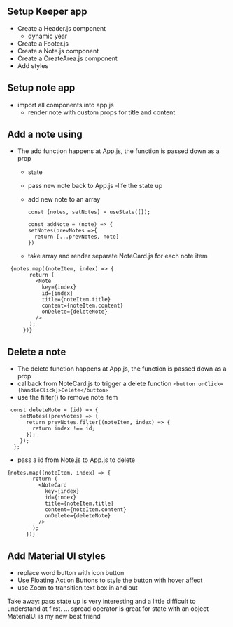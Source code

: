 ## Setup Keeper app

- Create a Header.js component
  - dynamic year
- Create a Footer.js
- Create a Note.js component
- Create a CreateArea.js component
- Add styles

## Setup note app

- import all components into app.js
  - render note with custom props for title and content

## Add a note using

- The add function happens at App.js, the function is passed down as a prop

  - state
  - pass new note back to App.js
    -life the state up
  - add new note to an array

    ```
    const [notes, setNotes] = useState([]);

    const addNote = (note) => {
    setNotes(prevNotes =>{
      return [...prevNotes, note]
    })
    ```

  - take array and render separate NoteCard.js for each note item

```
 {notes.map((noteItem, index) => {
       return (
         <Note
           key={index}
           id={index}
           title={noteItem.title}
           content={noteItem.content}
           onDelete={deleteNote}
         />
       );
     })}
```

## Delete a note

- The delete function happens at App.js, the function is passed down as a prop
- callback from NoteCard.js to trigger a delete function
  `<button onClick={handleClick}>Delete</button>`
- use the filter() to remove note item

```
 const deleteNote = (id) => {
    setNotes((prevNotes) => {
      return prevNotes.filter((noteItem, index) => {
        return index !== id;
      });
    });
  };
```

- pass a id from Note.js to App.js to delete

```
{notes.map((noteItem, index) => {
        return (
          <NoteCard
            key={index}
            id={index}
            title={noteItem.title}
            content={noteItem.content}
            onDelete={deleteNote}
          />
        );
      })}
```

## Add Material UI styles

- replace word button with icon button
- Use Floating Action Buttons to style the button with hover affect
- use Zoom to transition text box in and out

Take away:
pass state up is very interesting and a little difficult to understand at first.
... spread operator is great for state with an object
MaterialUI is my new best friend
